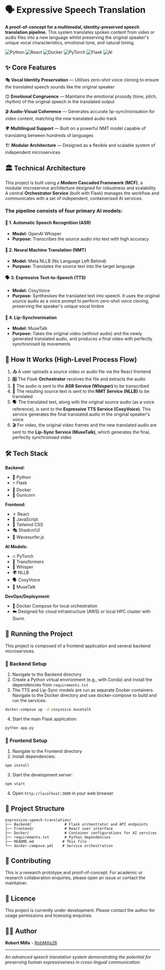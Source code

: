 # 🗣️ Expressive Speech Translation

**A proof-of-concept for a multimodal, identity-preserved speech translation pipeline.** This system translates spoken content from video or audio files into a new language whilst preserving the original speaker's unique vocal characteristics, emotional tone, and natural timing.

![Python](https://img.shields.io/badge/Python-3.8+-3776AB?style=flat&logo=python&logoColor=white)
![React](https://img.shields.io/badge/React-18+-61DAFB?style=flat&logo=react&logoColor=black)
![Docker](https://img.shields.io/badge/Docker-Ready-2496ED?style=flat&logo=docker&logoColor=white)
![PyTorch](https://img.shields.io/badge/PyTorch-EE4C2C?style=flat&logo=pytorch&logoColor=white)
![Flask](https://img.shields.io/badge/Flask-000000?style=flat&logo=flask&logoColor=white)
![AI](https://img.shields.io/badge/AI-Speech%20Translation-FF6B6B?style=flat)

## ✨ Core Features

🎭 **Vocal Identity Preservation** — Utilises zero-shot voice cloning to ensure the translated speech sounds like the original speaker

😊 **Emotional Congruence** — Maintains the emotional prosody (tone, pitch, rhythm) of the original speech in the translated output

🎬 **Audio-Visual Coherence** — Generates accurate lip-synchronisation for video content, matching the new translated audio track

🌍 **Multilingual Support** — Built on a powerful NMT model capable of translating between hundreds of languages

🏗️ **Modular Architecture** — Designed as a flexible and scalable system of independent microservices

## 🏛️ Technical Architecture

This project is built using a **Modern Cascaded Framework (MCF)**, a modular microservice architecture designed for robustness and scalability. A central **Orchestrator Service** (built with Flask) manages the workflow and communicates with a set of independent, containerised AI services.

### The pipeline consists of four primary AI models:

#### 🎤 1. Automatic Speech Recognition (ASR)
- **Model:** OpenAI Whisper
- **Purpose:** Transcribes the source audio into text with high accuracy

#### 🔄 2. Neural Machine Translation (NMT)
- **Model:** Meta NLLB (No Language Left Behind)
- **Purpose:** Translates the source text into the target language

#### 🗣️ 3. Expressive Text-to-Speech (TTS)
- **Model:** CosyVoice
- **Purpose:** Synthesises the translated text into speech. It uses the original source audio as a voice prompt to perform zero-shot voice cloning, preserving the speaker's unique vocal timbre

#### 👄 4. Lip-Synchronisation
- **Model:** MuseTalk
- **Purpose:** Takes the original video (without audio) and the newly generated translated audio, and produces a final video with perfectly synchronised lip movements

## 🔄 How It Works (High-Level Process Flow)

1. 📤 A user uploads a source video or audio file via the React frontend
2. 🎛️ The Flask **Orchestrator** receives the file and extracts the audio
3. 🎤 The audio is sent to the **ASR Service (Whisper)** to be transcribed
4. 🔄 The resulting source text is sent to the **NMT Service (NLLB)** to be translated
5. 🗣️ The translated text, along with the original source audio (as a voice reference), is sent to the **Expressive TTS Service (CosyVoice)**. This service generates the final translated audio in the original speaker's voice
6. 🎬 For video, the original video frames and the new translated audio are sent to the **Lip-Sync Service (MuseTalk)**, which generates the final, perfectly synchronised video

## 🛠️ Tech Stack

**Backend:**
- 🐍 Python
- ⚡ Flask
- 🐳 Docker
- 🦄 Gunicorn

**Frontend:**
- ⚛️ React
- 📝 JavaScript
- 🎨 Tailwind CSS
- 🎭 Shadcn/UI
- 🌊 Wavesurfer.js

**AI Models:**
- 🔥 PyTorch
- 🤗 Transformers
- 🎤 Whisper
- 🌍 NLLB
- 🗣️ CosyVoice
- 👄 MuseTalk

**DevOps/Deployment:**
- 🐳 Docker Compose for local orchestration
- ☁️ Designed for cloud infrastructure (AWS) or local HPC cluster with Slurm

## 🚀 Running the Project

This project is composed of a frontend application and several backend microservices.

### 🔧 Backend Setup

1. Navigate to the Backend directory
2. Create a Python virtual environment (e.g., with Conda) and install the dependencies from `requirements.txt`
3. The TTS and Lip-Sync models are run as separate Docker containers. Navigate to the Docker directory and use docker-compose to build and run the services:

```bash
docker-compose up -d cosyvoice musetalk
```

4. Start the main Flask application:

```bash
python app.py
```

### 🎨 Frontend Setup

1. Navigate to the Frontend directory
2. Install dependencies:

```bash
npm install
```

3. Start the development server:

```bash
npm start
```

4. Open `http://localhost:3000` in your web browser

## 📁 Project Structure

```
expressive-speech-translation/
├── Backend/               # Flask orchestrator and API endpoints
├── Frontend/              # React user interface
├── Docker/                # Container configurations for AI services
├── requirements.txt       # Python dependencies
├── README.md             # This file
└── docker-compose.yml    # Service orchestration
```

## 🤝 Contributing

This is a research prototype and proof-of-concept. For academic or research collaboration enquiries, please open an issue or contact the maintainer.

## 📄 Licence

This project is currently under development. Please contact the author for usage permissions and licensing enquiries.

## 👨‍💻 Author

**Robert Mills** - [RobMills28](https://github.com/RobMills28)

---

*An advanced speech translation system demonstrating the potential for preserving human expressiveness in cross-lingual communication.*
